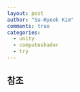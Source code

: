 ```yaml
---
layout: post
author: "Su-Hyeok Kim"
comments: true
categories:
  - unity
  - computeshader
  - try
---
```





## 참조
